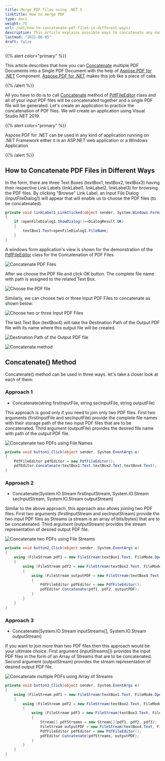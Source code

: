 ```yaml
---
title: Merge PDF files using .NET 5 
linktitle: How to merge PDF
type: docs
weight: 75
url: /net/how-to-concatenate-pdf-files-in-different-ways/
description: This article explains possible ways to concatenate any number of existing PDF files into a Single PDF file.
lastmod: "2021-06-05"
draft: false
---
```


{{% alert color="primary" %}}

This article describes that how you can [Concatenate](https://reference.aspose.com/pdf/net/aspose.pdf.facades/pdffileeditor/methods/concatenate/index) multiple PDF Documents into a Single PDF Document with the help of [Aspose.PDF for .NET](/pdf/net/) Component. [Aspose.PDF for .NET](/pdf/net/) makes this job like a piece of cake.

{{% /alert %}}

All you have to do is to call [Concatenate](https://reference.aspose.com/pdf/net/aspose.pdf.facades/pdffileeditor/methods/concatenate/index) method of [PdfFileEditor](https://reference.aspose.com/pdf/net/aspose.pdf.facades/pdffileeditor) class and all of your input PDF files will be concatenated together and a single PDF file will be generated. Let's create an application to practice the concatenation of PDF files. We will create an application using Visual Studio.NET 2019.

{{% alert color="primary" %}}

Aspose.PDF for .NET can be used in any kind of application running on .NET Framework either it is an ASP.NET web application or a Windows Application

{{% /alert %}}

## How to Concatenate PDF Files in Different Ways

In the form, there are three Text Boxes (textBox1, textBox2, textBox3) having their respective Link Labels (linkLabel1, linkLabel2, linkLabel3) for browsing the PDF files. By clicking "Browse" Link Label, an Input File Dialog (inputFileDialog1) will appear that will enable us to choose the PDF files (to be concatenated).

```csharp
private void linkLabel1_LinkClicked(object sender, System.Windows.Forms.LinkLabelLinkClickedEventArgs e)
{
    if (openFileDialog1.ShowDialog()==DialogResult.OK)
    {
        textBox1.Text=openFileDialog1.FileName;
    }
}
```

A windows form application's view is shown for the demonstration of the [PdfFileEditor](https://reference.aspose.com/pdf/net/aspose.pdf.facades/pdffileeditor) class for the Concatenation of PDF Files.

![Concatenate PDF Files](how-to-concatenate-pdf-files-in-different-ways_1.png)

After we choose the PDF file and click OK button. The complete file name with path is assigned to the related Text Box.

![Choose the PDF file](how-to-concatenate-pdf-files-in-different-ways_2.png)

Similarly, we can choose two or three Input PDF Files to concatenate as shown below:

![Choose two or three Input PDF Files](how-to-concatenate-pdf-files-in-different-ways_3.png)

The last Text Box (textBox4) will take the Destination Path of the Output PDF file with its name where this output file will be created.

![Destination Path of the Output PDF file](how-to-concatenate-pdf-files-in-different-ways_4.png)

![Concatenate method](how-to-concatenate-pdf-files-in-different-ways_5.png)

## Concatenate() Method

Concatenate() method can be used in three ways. let's take a closer look at each of them:

### Approach 1

- Concatenate(string firstInputFile, string secInputFile, string outputFile)

This approach is good only if you need to join only two PDF files. First two arguments (firstInputFile and secInputFile) provide the complete file names with their storage path of the two input PDF files that are to be concatenated. Third argument (outputFile) provides the desired file name with path of the output PDF file.

![Concatenate two PDFs using File Names](how-to-concatenate-pdf-files-in-different-ways_6.png)

```csharp
private void button1_Click(object sender, System.EventArgs e)
{
    PdfFileEditor pdfEditor = new PdfFileEditor();
    pdfEditor.Concatenate(textBox1.Text,textBox2.Text,textBox4.Text);
}
```

### Approach 2

- Concatenate(System.IO.Stream firstInputStream, System.IO.Stream secInputStream, System.IO.Stream outputStream)

Similar to the above approach, this approach also allows joining two PDF files. First two arguments (firstInputStream and secInputStream) provide the two input PDF files as Streams (a stream is an array of bits/bytes) that are to be concatenated. Third argument (outputStream) provides the stream representation of desired output PDF file.

![Concatenate two PDFs using File Streams](how-to-concatenate-pdf-files-in-different-ways_7.png)

```csharp
private void button2_Click(object sender, System.EventArgs e)
{
    using (FileStream pdf1 = new FileStream(textBox1.Text, FileMode.Open))
    {
        using (FileStream pdf2 = new FileStream(textBox2.Text, FileMode.Open))
        {
            using (FileStream outputPDF = new FileStream(textBox4.Text, FileMode.Create))
            {
                PdfFileEditor pdfEditor = new PdfFileEditor();
                pdfEditor.Concatenate(pdf1, pdf2, outputPDF);
            }
        }
    }
}
```

### Approach 3

- Concatenate(System.IO.Stream inputStreams[], System.IO.Stream outputStream)

If you want to join more than two PDF files then this approach would be your ultimate choice. First argument (inputStreams[]) provides the input PDF files in the form of an Array of Streams that are to be concatenated. Second argument (outputStream) provides the stream representation of desired output PDF file.

![Concatenate multiple PDFs using Array of Streams](how-to-concatenate-pdf-files-in-different-ways_8.png)

```csharp
private void button3_Click(object sender, System.EventArgs e)
{
    using (FileStream pdf1 = new FileStream(textBox1.Text, FileMode.Open))
    {
        using (FileStream pdf2 = new FileStream(textBox2.Text, FileMode.Open))
        {
            using (FileStream pdf3 = new FileStream(textBox3.Text, FileMode.Open))
            {
                Stream[] pdfStreams = new Stream[]{pdf1, pdf2, pdf3};
                FileStream outputPDF = new FileStream(textBox4.Text, FileMode.Create);
                PdfFileEditor pdfEditor = new PdfFileEditor();
                pdfEditor.Concatenate(pdfStreams, outputPDF);
            }
        }
    }
}
```
